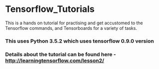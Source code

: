 # Tensorflow_Tutorials
This is a hands on tutorial for practising and get accustomed to the Tensorflow commands, and Tensorboards for a variety of tasks.

### This uses Python 3.5.2 which uses tensorflow 0.9.0 version

### Details about the tutorial can be found here  -  http://learningtensorflow.com/lesson2/
